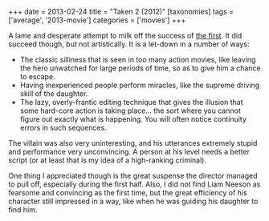 +++
date = 2013-02-24
title = "Taken 2 (2012)"
[taxonomies]
tags = ['average', '2013-movie']
categories = ['movies']
+++

A lame and desperate attempt to milk off the success of [the first]. It
did succeed though, but not artistically. It is a let-down in a number
of ways:

-   The classic silliness that is seen in too many action movies, like
    leaving the hero unwatched for large periods of time, so as to give
    him a chance to escape.
-   Having inexperienced people perform miracles, like the supreme
    driving skill of the daughter.
-   The lazy, overly-frantic editing technique that gives the illusion
    that some hard-core action is taking place... the sort where you
    cannot figure out exactly what is happening. You will often notice
    continuity errors in such sequences.

The villain was also very uninteresting, and his utterances extremely
stupid and performance very unconvincing. A person at his level needs a
better script (or at least that is my idea of a high-ranking criminal).

One thing I appreciated though is the great suspense the director
managed to pull off, especially during the first half. Also, I did not
find Liam Neeson as fearsome and convincing as the first time, but the
great efficiency of his character still impressed in a way, like when he
was guiding his daughter to find him.

  [the first]: @/taken-2008.md
